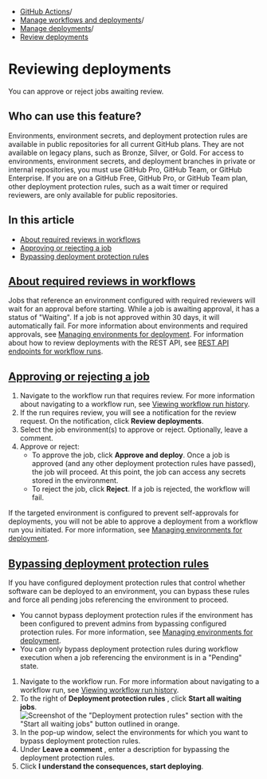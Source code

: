   * [GitHub Actions](https://docs.github.com/en/actions "GitHub Actions")/
  * [Manage workflows and deployments](https://docs.github.com/en/actions/managing-workflow-runs-and-deployments "Manage workflows and deployments")/
  * [Manage deployments](https://docs.github.com/en/actions/managing-workflow-runs-and-deployments/managing-deployments "Manage deployments")/
  * [Review deployments](https://docs.github.com/en/actions/managing-workflow-runs-and-deployments/managing-deployments/reviewing-deployments "Review deployments")


# Reviewing deployments
You can approve or reject jobs awaiting review.
## Who can use this feature?
Environments, environment secrets, and deployment protection rules are available in public repositories for all current GitHub plans. They are not available on legacy plans, such as Bronze, Silver, or Gold. For access to environments, environment secrets, and deployment branches in private or internal repositories, you must use GitHub Pro, GitHub Team, or GitHub Enterprise. If you are on a GitHub Free, GitHub Pro, or GitHub Team plan, other deployment protection rules, such as a wait timer or required reviewers, are only available for public repositories.
## In this article
  * [About required reviews in workflows](https://docs.github.com/en/actions/managing-workflow-runs-and-deployments/managing-deployments/reviewing-deployments#about-required-reviews-in-workflows)
  * [Approving or rejecting a job](https://docs.github.com/en/actions/managing-workflow-runs-and-deployments/managing-deployments/reviewing-deployments#approving-or-rejecting-a-job)
  * [Bypassing deployment protection rules](https://docs.github.com/en/actions/managing-workflow-runs-and-deployments/managing-deployments/reviewing-deployments#bypassing-deployment-protection-rules)


## [About required reviews in workflows](https://docs.github.com/en/actions/managing-workflow-runs-and-deployments/managing-deployments/reviewing-deployments#about-required-reviews-in-workflows)
Jobs that reference an environment configured with required reviewers will wait for an approval before starting. While a job is awaiting approval, it has a status of "Waiting". If a job is not approved within 30 days, it will automatically fail.
For more information about environments and required approvals, see [Managing environments for deployment](https://docs.github.com/en/actions/deployment/targeting-different-environments/managing-environments-for-deployment). For information about how to review deployments with the REST API, see [REST API endpoints for workflow runs](https://docs.github.com/en/rest/actions/workflow-runs).
## [Approving or rejecting a job](https://docs.github.com/en/actions/managing-workflow-runs-and-deployments/managing-deployments/reviewing-deployments#approving-or-rejecting-a-job)
  1. Navigate to the workflow run that requires review. For more information about navigating to a workflow run, see [Viewing workflow run history](https://docs.github.com/en/actions/monitoring-and-troubleshooting-workflows/viewing-workflow-run-history).
  2. If the run requires review, you will see a notification for the review request. On the notification, click **Review deployments**.
  3. Select the job environment(s) to approve or reject. Optionally, leave a comment.
  4. Approve or reject: 
     * To approve the job, click **Approve and deploy**. Once a job is approved (and any other deployment protection rules have passed), the job will proceed. At this point, the job can access any secrets stored in the environment.
     * To reject the job, click **Reject**. If a job is rejected, the workflow will fail.


If the targeted environment is configured to prevent self-approvals for deployments, you will not be able to approve a deployment from a workflow run you initiated. For more information, see [Managing environments for deployment](https://docs.github.com/en/actions/deployment/targeting-different-environments/managing-environments-for-deployment#required-reviewers).
## [Bypassing deployment protection rules](https://docs.github.com/en/actions/managing-workflow-runs-and-deployments/managing-deployments/reviewing-deployments#bypassing-deployment-protection-rules)
If you have configured deployment protection rules that control whether software can be deployed to an environment, you can bypass these rules and force all pending jobs referencing the environment to proceed.
  * You cannot bypass deployment protection rules if the environment has been configured to prevent admins from bypassing configured protection rules. For more information, see [Managing environments for deployment](https://docs.github.com/en/actions/deployment/targeting-different-environments/managing-environments-for-deployment#creating-an-environment).
  * You can only bypass deployment protection rules during workflow execution when a job referencing the environment is in a "Pending" state.


  1. Navigate to the workflow run. For more information about navigating to a workflow run, see [Viewing workflow run history](https://docs.github.com/en/actions/monitoring-and-troubleshooting-workflows/viewing-workflow-run-history).
  2. To the right of **Deployment protection rules** , click **Start all waiting jobs**. 
![Screenshot of the "Deployment protection rules" section with the "Start all waiting jobs" button outlined in orange.](https://docs.github.com/assets/cb-50220/images/actions-bypass-env-protection-rules.png)
  3. In the pop-up window, select the environments for which you want to bypass deployment protection rules.
  4. Under **Leave a comment** , enter a description for bypassing the deployment protection rules.
  5. Click **I understand the consequences, start deploying**.


